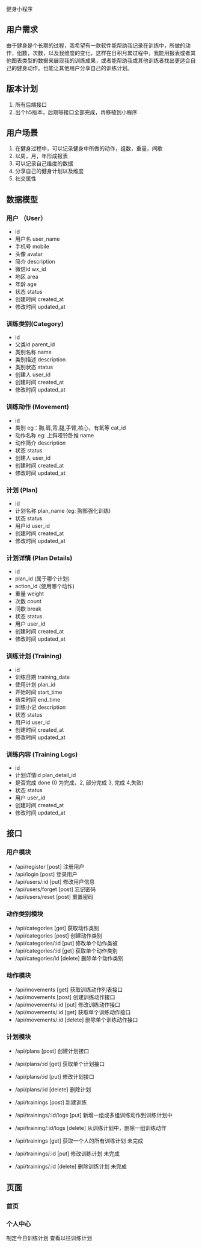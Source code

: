 健身小程序
## 用户需求
由于健身是个长期的过程，我希望有一款软件能帮助我记录在训练中，所做的动作，组数，次数，以及我维度的变化，这样在日积月累过程中，我能用报表或者其他图表类型的数据来展现我的训练成果，或者能帮助我或其他训练者找出更适合自己的健身动作。也能让其他用户分享自己的训练计划。

## 版本计划
1. 所有后端接口
2. 出个h5版本，后期等接口全部完成，再移植到小程序

## 用户场景
1. 在健身过程中，可以记录健身中所做的动作，组数，重量，间歇
2. 以周，月，年形成报表
3. 可以记录自己维度的数据
4. 分享自己的健身计划以及维度
5. 社交属性

## 数据模型

### 用户 （User）
- id
- 用户名  user_name
- 手机号  mobile
- 头像    avatar
- 简介    description
- 微信id  wx_id
- 地区    area
- 年龄    age
- 状态    status
- 创建时间  created_at
- 修改时间  updated_at

### 训练类别(Category)
- id
- 父类id  parent_id
- 类别名称 name
- 类别描述 description
- 类别状态 status
- 创建人   user_id
- 创建时间 created_at
- 修改时间 updated_at


### 训练动作 (Movement)
- id
- 类别 eg：胸,肩,背,腿,手臂,核心，有氧等  cat_id 
- 动作名称 eg: 上斜哑铃卧推    name
- 动作简介                   description
- 状态                      status
- 创建人                     user_id
- 创建时间                   created_at
- 修改时间                   updated_at

### 计划 (Plan)
- id
- 计划名称 plan_name  (eg: 胸部强化训练)
- 状态     status
- 用户id   user_id
- 创建时间  created_at
- 修改时间  updated_at

### 计划详情 (Plan Details)
- id
- plan_id   (属于哪个计划)
- action_id (使用哪个动作)
- 重量        weight
- 次数        count
- 间歇        break
- 状态        status
- 用户        user_id
- 创建时间     created_at
- 修改时间     updated_at

### 训练计划 (Training)

- id    
- 训练日期  training_date
- 使用计划  plan_id
- 开始时间  start_time
- 结束时间  end_time
- 训练小记  description
- 状态      status
- 用户id   user_id  
- 创建时间  created_at
- 修改时间  updated_at

### 训练内容 (Training Logs)

- id
- 计划详情id  plan_detail_id
- 是否完成    done (0 为完成，2, 部分完成  3, 完成 4,失败)
- 状态        status
- 用户        user_id
- 创建时间     created_at
- 修改时间     updated_at

## 接口

### 用户模块
- /api/register [post] 注册用户
- /api/login [post] 登录用户
- /api/users/:id [put] 修改用户信息
- /api/users/forget [post] 忘记密码
- /api/users/reset [post] 重置密码

### 动作类别模块
- /api/categories [get] 获取动作类别
- /api/categories [post] 创建动作类别
- /api/categories/:id [put] 修改单个动作类被
- /api/categories/:id [get] 获取单个动作类别
- /api/categories/id [delete] 删除单个动作类别

### 动作模块
- /api/movements [get]  获取训练动作列表接口
- /api/movements [post] 创建训练动作接口
- /api/movements/:id [put]  修改训练动作接口
- /api/movements/:id [get]  获取单个训练动作接口
- /api/movements/:id [delete]  删除单个训练动作接口

### 计划模块

- /api/plans [post] 创建计划接口
- /api/plans/:id  [get] 获取单个计划接口
- /api/plans/:id [put] 修改计划接口
- /api/plans/:id [delete] 删除计划 

- /api/trainings [post]  新建训练
- /api/trainings/:id/logs [put]  新增一组或多组训练动作到训练计划中
- /api/training/:id/logs [delete] 从训练计划中，删除一组训练动作
- /api/trainings [get] 获取一个人的所有训练计划  未完成
- /api/trainings/:id [put] 修改训练计划  未完成
- /api/trainings/:id [delete] 删除训练计划  未完成

## 页面
### 首页
### 个人中心
制定今日训练计划
查看以往训练计划

